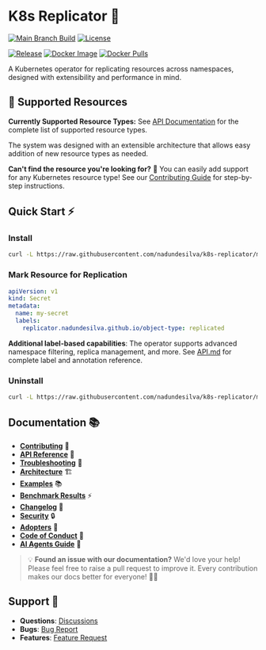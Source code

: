# K8s Replicator 🚀

[![Main Branch Build](https://github.com/nadundesilva/k8s-replicator/actions/workflows/main-branch-build.yaml/badge.svg)](https://github.com/nadundesilva/k8s-replicator/actions/workflows/main-branch-build.yaml)
[![License](https://img.shields.io/badge/License-Apache_2.0-blue.svg)](https://opensource.org/licenses/Apache-2.0)

[![Release](https://img.shields.io/github/release/nadundesilva/k8s-replicator.svg?style=flat-square)](https://github.com/nadundesilva/k8s-replicator/releases/latest)
[![Docker Image](https://img.shields.io/docker/image-size/nadunrds/k8s-replicator/latest?style=flat-square)](https://hub.docker.com/r/nadunrds/k8s-replicator)
[![Docker Pulls](https://img.shields.io/docker/pulls/nadunrds/k8s-replicator?style=flat-square)](https://hub.docker.com/r/nadunrds/k8s-replicator)

A Kubernetes operator for replicating resources across namespaces, designed with extensibility and performance in mind.

## 🔧 Supported Resources

**Currently Supported Resource Types:** See [API Documentation](API.md#supported-resources) for the complete list of supported resource types.

The system was designed with an extensible architecture that allows easy addition of new resource types as needed.

**Can't find the resource you're looking for?** 🚀 You can easily add support for any Kubernetes resource type! See our [Contributing Guide](CONTRIBUTING.md#extending-the-operator) for step-by-step instructions.

## Quick Start ⚡

### Install

```bash
curl -L https://raw.githubusercontent.com/nadundesilva/k8s-replicator/main/installers/install.sh | bash -s <VERSION>
```

### Mark Resource for Replication

```yaml
apiVersion: v1
kind: Secret
metadata:
  name: my-secret
  labels:
    replicator.nadundesilva.github.io/object-type: replicated
```

**Additional label-based capabilities**: The operator supports advanced namespace filtering, replica management, and more. See [API.md](API.md) for complete label and annotation reference.

### Uninstall

```bash
curl -L https://raw.githubusercontent.com/nadundesilva/k8s-replicator/main/installers/uninstall.sh | bash -s
```

## Documentation 📚

- **[Contributing](CONTRIBUTING.md)** 🤝
- **[API Reference](API.md)** 📖
- **[Troubleshooting](TROUBLESHOOTING.md)** 🔧
- **[Architecture](ARCHITECTURE.md)** 🏗️
- **[Examples](examples/)** 📚
- **[Benchmark Results](BENCHMARK.md)** ⚡
- **[Changelog](CHANGELOG.md)** 📝
- **[Security](SECURITY.md)** 🔒
- **[Adopters](ADOPTERS.md)** 🏢
- **[Code of Conduct](CODE_OF_CONDUCT.md)** 🤝
- **[AI Agents Guide](AGENTS.md)** 🤖

> 💡 **Found an issue with our documentation?** We'd love your help! Please feel free to raise a pull request to improve it. Every contribution makes our docs better for everyone! 🤝✨

## Support 💬

- **Questions**: [Discussions](https://github.com/nadundesilva/k8s-replicator/discussions)
- **Bugs**: [Bug Report](https://github.com/nadundesilva/k8s-replicator/issues/new?labels=Type%2FBug&template=bug-report.md)
- **Features**: [Feature Request](https://github.com/nadundesilva/k8s-replicator/issues/new?labels=Type%2FFeature&template=feature-request.md)
